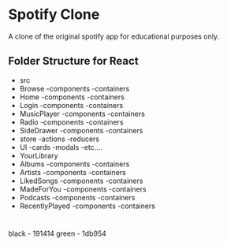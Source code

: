 # Spotify Clone
 A clone of the original spotify app for educational purposes only.
 
 ## Folder Structure for React
 
 - src
  - Browse
   -components
   -containers
  - Home
   -components
   -containers
  - Login
   -components
   -containers
  - MusicPlayer
   -components
   -containers
  - Radio
   -components 
   -containers
  - SideDrawer
   -components
   -containers
  - store
   -actions
   -reducers
  - UI
   -cards
   -modals
   -etc....
  - YourLibrary
   - Albums
    -components
    -containers
   - Artists
    -components
    -containers
   - LikedSongs
    -components
    -containers
   - MadeForYou
    -components
    -containers
   - Podcasts
    -components
    -containers
   - RecentlyPlayed
    -components
    -containers
    
  #
  
black - 191414
green - 1db954

#
